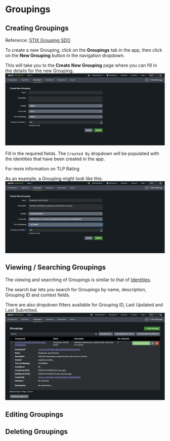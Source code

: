 # Groupings
## Creating Groupings
Reference: [STIX Grouping SDO](https://docs.oasis-open.org/cti/stix/v2.1/os/stix-v2.1-os.html#_t56pn7elv6u7)

To create a new Grouping, click on the **Groupings** tab in the app, then click on the **New Grouping** button in the navigation dropdown.

This will take you to the **Create New Grouping** page where you can fill in the details for the new Grouping.
![New Grouping Form](../img/new_grouping_blank_form.png)

Fill in the required fields. The `Created By` dropdown will be populated with the identities that have been created in the app.

For more information on TLP Rating

As an example, a Grouping might look like this:
![Example New Grouping Form](../img/new_grouping_filled_form.png)



## Viewing / Searching Groupings
The viewing and searching of Groupings is similar to that of [Identities](identities.md).

The search bar lets you search for Groupings by name, description, Grouping ID and context fields.

There are also dropdown filters available for Grouping ID, Last Updated and Last Submitted.
![View Groupings](../img/view_groupings.png)

## Editing Groupings

## Deleting Groupings

